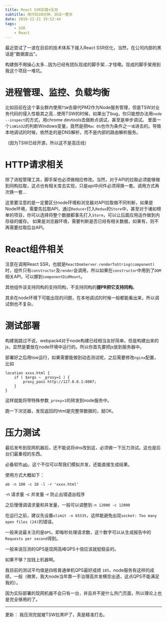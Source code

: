 ```yaml
---
title: React SSR实践+压测
subtitle: 改代码10分钟，测试一整天
date: 2018-12-21 19:52:44
tags:
    - SSR
    - React
---
```


最近尝试了一波在目前的技术体系下接入React SSR优化，当然，在公司内部的黑话是"数据直出"。

构建倒不用操心太多...因为已经有团队现成的脚手架...才怪嘞。现成的脚手架用到我这个项目一堆坑。

# 进程管理、监控、负载均衡

比如目前在这个事业群内使用`TSW`去替代PM2作为Node服务管理，但是TSW对业务代码的侵入性极其之高...使用TSW的时候，如果出了bug，你只能想办法用`node --inspect`的方式，用chrome devtools去做断点调试，甚至是单步调试。
里面一个`isWin32`的判断Windows变量，竟然是把`Mac OS`也作为条件之一`或`进去的。导致本地调试的时候，依然走的是DNS解析，而不是内部的路由解析服务。

（因为TSW已经开源，所以这不是高压线）

# HTTP请求相关

除了进程管理工具，脚手架也必须做相应修改。当然，对于API的拉取必须能够做到同构拉取，这点也有相关库去实现，只是api中间件必须得换一套。调用方式再次换一套...

这里要注意的是一定要区分node环境和浏览器对API拉取做不同判断，如果是Node环境，需要先拉取API，通过`Reducer`打入`Redux`的`Store`中，甚至对于诸如榜单的项目，你可以选择将整个数据都事先打入`Store`，可以让后面应用运作做到内存级的缓存。
如果是浏览器环境，需要判断是否已经有相关数据，如果有，则不再需要拉取后台API。

# React组件相关

注意在调用React SSR，也就是`ReactDomServer.renderToString(component)`时，组件只有`constructor`及`render`会调用，所以如果在`constructor`中用到了`DOM`相关API，可以挪到`componentDidMount`。

其他组件该支持同构的支持同构，不支持同构的**提PR把它支持同构**。

其余在node环境下可能出现的问题，在本地调试的时候一般都能看出来，所以调试倒也不复杂。

# 测试部署

构建我跳过不说，webpack4对于node构建已经相当友好简单。但是构建出来的js，显然是要放在node环境中运行的。所以你首先要把js放到服务器中。

部署好之后用tsw运行，如果需要能做到动态测试呢，之后需要修改`nginx`配置，比如

```
location xxxx.html {
    if ( $args ~ _proxy=1 ) {
        proxy_pass http://127.0.0.1:8087;
    }
}
```

这样就能将带特殊参数`_proxy=1`的转发到node服务中。

跑一下浏览器，发现返回的html是完整带数据的，就OK。

# 压力测试

最后发布到现网机器后，还不能说将dns改到这，必须做一下压力测试。这也是后台们最重视的东西。

必备软件[ab](https://en.wikipedia.org/wiki/ApacheBench)，这个不仅可以帮我们模拟并发，还能直接生成结果。

使用方式大概如下：

```
ab -n 100 -c 10 -l -r 'xxxx.html'
```
-n 请求量 -c 并发量
-r 防止出错退出程序

之后慢慢调请求量和并发量，一般可以调整到`-n 12000 -c 12000` 

在运行之前，建议先设置`ulimit -n 65535`，这样能避免出现`socket: Too many open files (24)`的错误。

一般来说最关注的是`QPS`，即每秒处理请求数，这个数字可以从生成报告中的`Requests per second`得到。

一般来说压测的QPS是现网高峰QPS十倍应该就挺稳妥的。

如果不够？加钱上机器啊。

我目前的测试平均值是四核普通单机QPS最好成绩 `185`，node服务有这样的成绩，一般（微笑，我大node当年靠一手治理高并发横空出道，这点QPS不能满足我的）。

因为实际部署的现网机器不会只有一台，并且并不是什么热门页面，所以理论上也是完全够用的了。

---

更新： 我压测完就被TSW拉黑IP了，真是精准打击。